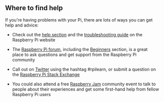 ## Where to find help

If you're having problems with your Pi, there are lots of ways you can get help and advice:

+ Check out the [help section](https://www.raspberrypi.org/help/) and the [troubleshooting guide](https://www.raspberrypi.org/learning/troubleshooting-guide/) on the Raspberry Pi website

+ The [Raspberry Pi forum](https://www.raspberrypi.org/forums), including the [Beginners](https://www.raspberrypi.org/forums/viewforum.php?f=91) section, is a great place to ask questions and get support from the Raspberry Pi community

+ Call out on [Twitter](https://twitter.com) using the hashtag #rpilearn, or submit a question on the [Raspberry Pi Stack Exchange](https://raspberrypi.stackexchange.com/)

+ You could also attend a free [Raspberry Jam](rpf.io/jam) community event to talk to people about their experiences and get some first-hand help from fellow Raspberry Pi users
